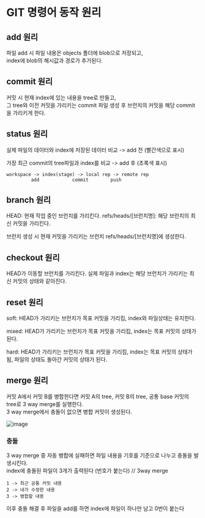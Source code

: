# GIT 명령어 동작 원리

## add 원리
파일 add 시 파일 내용은 objects 폴더에 blob으로 저장되고,  
index에 blob의 해시값과 경로가 추가된다.

## commit 원리
커밋 시 현재 index에 있는 내용을 tree로 만들고,  
그 tree와 이전 커밋을 가리키는 commit 파일 생성 후 브런치의 커밋을 해당 commit을 가리키게 한다.

## status 원리

실제 파일의 데이터와 index에 저장된 데이터 비교 -> add 전 (빨간색으로 표시)

가장 최근 commit의 tree파일과 index를 비교 -> add 후 (초록색 표시)
```
workspace -> index(stage) -> local rep -> remote rep
         add            commit        push
```
## branch 원리
HEAD: 현재 작업 중인 브런치를 가리킨다.
refs/heads/[브런치명]: 해당 브런치의 최신 커밋을 가리킨다.

브런치 생성 시 현재 커밋을 가리키는 브런치 refs/heads/[브런치명]에 생성한다.

## checkout 원리
HEAD가 이동할 브런치를 가리킨다.
실제 파일과 index는 해당 브런치가 가리키는 최신 커밋의 상태와 같아진다.

## reset 원리
soft: HEAD가 가리키는 브런치가 목표 커밋을 가리킴, index와 파일상태는 유지한다.

mixed: HEAD가 가리키는 브런치가 목표 커밋을 가리킴, index는 목표 커밋의 상태가 된다.

hard: HEAD가 가리키는 브런치가 목표 커밋을 가리킴, index는 목표 커밋의 상태가 됨, 파일의 상태도 돌아간 커밋의 상태가 된다.

## merge 원리
커밋 A에서 커밋 B를 병합한다면
커밋 A의 tree, 커밋 B의 tree, 공통 base 커밋의 tree로 3 way merge를 실행한다.  
3 way merge에서 충돌이 없으면 병합 커밋이 생성된다.

![image](https://user-images.githubusercontent.com/37904040/146739071-b1898138-caea-4c32-89bc-7bc53c233cf6.png)

### 충돌
3 way merge 중 자동 병합에 실패하면 파일 내용을 기호를 기준으로 나누고 충돌을 발생시킨다.  
index에 충돌된 파일이 3개가 출력된다 (번호가 붙는다)	// 3way merge  
```
1 -> 최근 공통 커밋 내용
2 -> 내가 수정한 내용
3 -> 병합할 내용
```

이후 충돌 해결 후 파일을 add를 하면 index에 파일이 하나만 남고 0번이 붙는다
